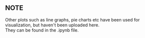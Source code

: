 ## NOTE
Other plots such as line graphs, pie charts etc have been used for visualization, but haven't been uploaded here.  
They can be found in the .ipynb file.
